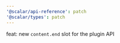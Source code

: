 ```yaml
---
'@scalar/api-reference': patch
'@scalar/types': patch
---
```


feat: new `content.end` slot for the plugin API

